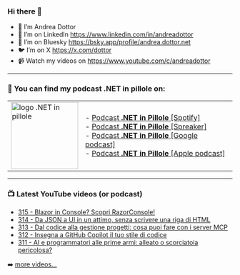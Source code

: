 ### Hi there 👋

- 🖖 I’m Andrea Dottor
- 🔗 I’m on LinkedIn https://www.linkedin.com/in/andreadottor
- 🦋 I’m on Bluesky https://bsky.app/profile/andrea.dottor.net
- 🐦 I’m on X https://x.com/dottor
- 📹 Watch my videos on https://www.youtube.com/c/andreadottor

---

### 📢 You can find my podcast **.NET in pillole** on:
  
<table>
  <tr>
    <td>
      <img src="https://www.dottor.net/images/podcast_logo.png" alt="logo .NET in pillole" width="150" height="150" />
    </td>
    <td>  
- <a href="https://open.spotify.com/show/7jyoG6BBmzvScNOqSpVvQQ?si=XI5bWP2WSNeyuvZjDIVKjw">Podcast <strong>.NET in Pillole</strong> [Spotify]</a><br />
- <a href="https://www.spreaker.com/show/net-in-pillole">Podcast <strong>.NET in Pillole</strong> [Spreaker]</a><br />
- <a href="https://www.google.com/podcasts?feed=aHR0cHM6Ly93d3cuc3ByZWFrZXIuY29tL3Nob3cvMzY4NTM0NC9lcGlzb2Rlcy9mZWVk">Podcast <strong>.NET in Pillole</strong> [Google podcast]</a><br />
- <a href="https://podcasts.apple.com/it/podcast/net-in-pillole/id1478648398">Podcast <strong>.NET in Pillole</strong> [Apple podcast]</a><br />
    </td>
  </tr>
</table>

---

### 📺 Latest YouTube videos (or podcast)

<!-- YOUTUBE:START -->
- [315 - Blazor in Console? Scopri RazorConsole!](https://www.youtube.com/watch?v=4UcjkErdAB0)
- [314 - Da JSON a UI in un attimo, senza scrivere una riga di HTML](https://www.youtube.com/watch?v=xKzOVJJoPtY)
- [313 - Dal codice alla gestione progetti: cosa puoi fare con i server MCP](https://www.youtube.com/watch?v=6ZUYafVn_w8)
- [312 - Insegna a GitHub Copilot il tuo stile di codice](https://www.youtube.com/watch?v=WeRRucydKbI)
- [311 - AI e programmatori alle prime armi: alleato o scorciatoia pericolosa?](https://www.youtube.com/watch?v=ekVY2gGZ3rk)
<!-- YOUTUBE:END -->

➡️ [more videos...](https://www.youtube.com/AndreaDottor)


